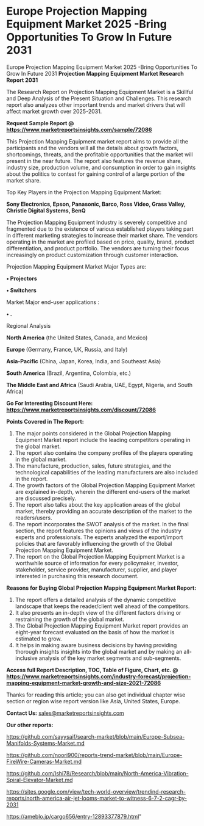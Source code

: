 # Europe Projection Mapping Equipment Market 2025 -Bring Opportunities To Grow In Future 2031
Europe Projection Mapping Equipment Market 2025 -Bring Opportunities To Grow In Future 2031
<strong>Projection Mapping Equipment Market Research Report 2031</strong>

The Research Report on Projection Mapping Equipment Market is a Skillful and Deep Analysis of the Present Situation and Challenges. This research report also analyzes other important trends and market drivers that will affect market growth over 2025-2031.

<strong>Request Sample Report @ <a href=https://www.marketreportsinsights.com/sample/72086>https://www.marketreportsinsights.com/sample/72086</a></strong>

This Projection Mapping Equipment market report aims to provide all the participants and the vendors will all the details about growth factors, shortcomings, threats, and the profitable opportunities that the market will present in the near future. The report also features the revenue share, industry size, production volume, and consumption in order to gain insights about the politics to contest for gaining control of a large portion of the market share.

Top Key Players in the Projection Mapping Equipment Market:

<strong>Sony Electronics, Epson, Panasonic, Barco, Ross Video, Grass Valley, Christie Digital Systems, BenQ</strong>

The Projection Mapping Equipment Industry is severely competitive and fragmented due to the existence of various established players taking part in different marketing strategies to increase their market share. The vendors operating in the market are profiled based on price, quality, brand, product differentiation, and product portfolio. The vendors are turning their focus increasingly on product customization through customer interaction.

Projection Mapping Equipment Market Major Types are:

<strong>• Projectors

• Switchers</strong>

Market Major end-user applications :

<strong>• .</strong>

Regional Analysis

</u><strong><b>North America</b></strong> (the United States, Canada, and Mexico)

<strong><b>Europe </b></strong>(Germany, France, UK, Russia, and Italy)

<strong><b>Asia-Pacific</b></strong> (China, Japan, Korea, India, and Southeast Asia)

<strong><b>South America</b></strong> (Brazil, Argentina, Colombia, etc.)

<strong><b>The Middle East and Africa</b></strong> (Saudi Arabia, UAE, Egypt, Nigeria, and South Africa)

<strong>Go For Interesting Discount Here: <a href=https://www.marketreportsinsights.com/discount/72086>https://www.marketreportsinsights.com/discount/72086</a></strong>

<strong>Points Covered in The Report:</strong>
<ol>
  <li>The major points considered in the Global Projection Mapping Equipment Market report include the leading competitors operating in the global market.</li>
  <li>The report also contains the company profiles of the players operating in the global market.</li>
  <li>The manufacture, production, sales, future strategies, and the technological capabilities of the leading manufacturers are also included in the report.</li>
  <li>The growth factors of the Global Projection Mapping Equipment Market are explained in-depth, wherein the different end-users of the market are discussed precisely.</li>
  <li>The report also talks about the key application areas of the global market, thereby providing an accurate description of the market to the readers/users.</li>
  <li>The report incorporates the SWOT analysis of the market. In the final section, the report features the opinions and views of the industry experts and professionals. The experts analyzed the export/import policies that are favorably influencing the growth of the Global Projection Mapping Equipment Market.</li>
  <li>The report on the Global Projection Mapping Equipment Market is a worthwhile source of information for every policymaker, investor, stakeholder, service provider, manufacturer, supplier, and player interested in purchasing this research document.</li>
</ol>
<strong>Reasons for Buying Global Projection Mapping Equipment Market Report:</strong>

<ol>
  <li>The report offers a detailed analysis of the dynamic competitive landscape that keeps the reader/client well ahead of the competitors.</li>
  <li>It also presents an in-depth view of the different factors driving or restraining the growth of the global market.</li>
  <li>The Global Projection Mapping Equipment Market report provides an eight-year forecast evaluated on the basis of how the market is estimated to grow.</li>
  <li>It helps in making aware business decisions by having providing thorough insights insights into the global market and by making an all-inclusive analysis of the key market segments and sub-segments.</li>
</ol>
<strong>Access full Report Description, TOC, Table of Figure, Chart, etc. @ <a href=https://www.marketreportsinsights.com/industry-forecast/projection-mapping-equipment-market-growth-and-size-2021-72086>https://www.marketreportsinsights.com/industry-forecast/projection-mapping-equipment-market-growth-and-size-2021-72086</a></strong>


Thanks for reading this article; you can also get individual chapter wise section or region wise report version like Asia, United States, Europe.

<strong>Contact Us:</strong>
sales@marketreportsinsights.com

<strong>Our other reports:</strong>

<a href=https://github.com/sayysaif/search-market/blob/main/Europe-Subsea-Manifolds-Systems-Market.md>https://github.com/sayysaif/search-market/blob/main/Europe-Subsea-Manifolds-Systems-Market.md</a>

<a href=https://github.com/noori900/reports-trend-market/blob/main/Europe-FireWire-Cameras-Market.md>https://github.com/noori900/reports-trend-market/blob/main/Europe-FireWire-Cameras-Market.md</a>

<a href=https://github.com/Ishi78/Research/blob/main/North-America-Vibration-Spiral-Elevator-Market.md>https://github.com/Ishi78/Research/blob/main/North-America-Vibration-Spiral-Elevator-Market.md</a>

<a href=https://sites.google.com/view/tech-world-overview/trendind-research-reports/north-america-air-jet-looms-market-to-witness-6-7-2-cagr-by-2031>https://sites.google.com/view/tech-world-overview/trendind-research-reports/north-america-air-jet-looms-market-to-witness-6-7-2-cagr-by-2031</a>

<a href=https://ameblo.jp/cargo656/entry-12893377879.html>https://ameblo.jp/cargo656/entry-12893377879.html</a>"
